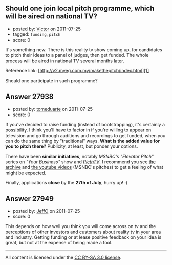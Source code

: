 ## Should one join local pitch programme, which will be aired on national TV?

- posted by: [Victor](https://stackexchange.com/users/-1/8429-victor) on 2011-07-25
- tagged: `funding`, `pitch`
- score: 0

It's something new. There is this reality tv show coming up, for candidates to pitch their ideas to a panel of judges, then get funded. The whole process will be aired in national TV several months later.

Reference link: [http://v2.myeg.com.my/makethepitch/index.html][1]

Should one participate in such programme?


  [1]: http://v2.myeg.com.my/makethepitch/index.html


## Answer 27938

- posted by: [tomeduarte](https://stackexchange.com/users/-1/6408-tomeduarte) on 2011-07-25
- score: 0

<p>If you've decided to raise funding (instead of bootstrapping), it's certainly a possibility. I think you'll have to factor in if you're willing to appear on television and go through auditions and recordings to get funded, when you can do the same thing by "traditional" ways. <strong>What is the added value for you to pitch there?</strong> Publicity, at least, but ponder your options.</p>

<p>There have been <strong>similar initiatives</strong>, notably <em>MSNBC's "Elevator Pitch"</em> series on <em>"Your Business"</em> show and <a href="http://mashable.com/2009/03/31/pitchtv/" rel="nofollow"><em>PicthTV</em></a>. I recommend you see <a href="http://www.msnbc.msn.com/id/14855230/" rel="nofollow">the archive</a> and <a href="http://www.youtube.com/results?search_query=elevator%20pitch%20msnbc&amp;aq=f" rel="nofollow">the youtube videos</a> (MSNBC's pitches) to get a feeling of what might be expected.</p>

<p>Finally, applications <strong>close</strong> by the <strong>27th of July</strong>, hurry up! :)</p>



## Answer 27949

- posted by: [JeffO](https://stackexchange.com/users/-1/1796-jeffo) on 2011-07-25
- score: 0

This depends on how well you think you will come across on tv and the perceptions of other investors and customers about reality tv in your area and industry. Getting funding or at lease positive feedback on your idea is great, but not at the expense of being made a fool. 



---

All content is licensed under the [CC BY-SA 3.0 license](https://creativecommons.org/licenses/by-sa/3.0/).
